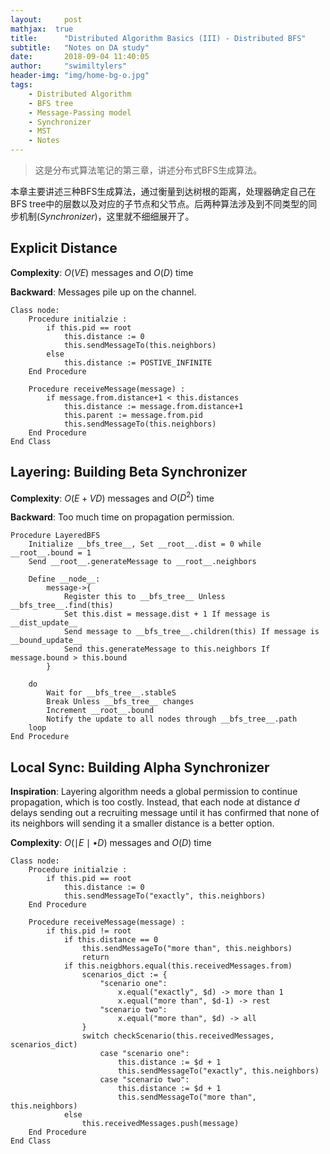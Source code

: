 ```yaml
---
layout:     post
mathjax:  true
title:      "Distributed Algorithm Basics (III) - Distributed BFS"
subtitle:   "Notes on DA study"
date:       2018-09-04 11:40:05
author:     "swimiltylers"
header-img: "img/home-bg-o.jpg"
tags:
    - Distributed Algorithm
    - BFS tree
    - Message-Passing model
    - Synchronizer
    - MST
    - Notes
---
```


> 这是分布式算法笔记的第三章，讲述分布式BFS生成算法。

本章主要讲述三种BFS生成算法，通过衡量到达树根的距离，处理器确定自己在BFS tree中的层数以及对应的子节点和父节点。后两种算法涉及到不同类型的同步机制(_Synchronizer_)，这里就不细细展开了。


## Explicit Distance

__Complexity__: $O(VE)$ messages and $O(D)$ time

__Backward__: Messages pile up on the channel.

```pseudocode
Class node:
	Procedure initialzie :
		if this.pid == root
			this.distance := 0
			this.sendMessageTo(this.neighbors)
		else
			this.distance := POSTIVE_INFINITE
	End Procedure
	
	Procedure receiveMessage(message) :
		if message.from.distance+1 < this.distances
			this.distance := message.from.distance+1
			this.parent := message.from.pid
			this.sendMessageTo(this.neighbors)
	End Procedure
End Class
```

## Layering: Building Beta Synchronizer

__Complexity__: $O(E+VD)$ messages and $O(D^2)$ time

__Backward__: Too much time on propagation permission.

```pseudocode
Procedure LayeredBFS
	Initialize __bfs_tree__, Set __root__.dist = 0 while __root__.bound = 1
	Send __root__.generateMessage to __root__.neighbors
	
	Define __node__: 
		message->{
			Register this to __bfs_tree__ Unless __bfs_tree__.find(this)
			Set this.dist = message.dist + 1 If message is __dist_update__
			Send message to __bfs_tree__.children(this) If message is 			__bound_update__
			Send this.generateMessage to this.neighbors If message.bound > this.bound
		}
	
	do
		Wait for __bfs_tree__.stableS
		Break Unless __bfs_tree__ changes
		Increment __root__.bound
		Notify the update to all nodes through __bfs_tree__.path
	loop
End Procedure
```

## Local Sync: Building Alpha Synchronizer

__Inspiration__: Layering algorithm needs a global permission to continue propagation,  which is too costly. Instead, that each node at distance $d$ delays sending out a recruiting message until it has confirmed that none of its neighbors will sending it a smaller distance is a better option.

__Complexity__: $O(\mid E\mid\bullet D)$ messages and $O(D)$ time

```pseudocode
Class node:
	Procedure initialzie :
		if this.pid == root
			this.distance := 0
			this.sendMessageTo("exactly", this.neighbors)
	End Procedure
	
	Procedure receiveMessage(message) :
		if this.pid != root
			if this.distance == 0
				this.sendMessageTo("more than", this.neighbors)
				return
			if this.neigbhors.equal(this.receivedMessages.from)
				scenarios_dict := {
                	"scenario one":
                		x.equal("exactly", $d) -> more than 1
                		x.equal("more than", $d-1) -> rest
                	"scenario two":
                		x.equal("more than", $d) -> all
				}
				switch checkScenario(this.receivedMessages, scenarios_dict)
					case "scenario one":
						this.distance := $d + 1
						this.sendMessageTo("exactly", this.neighbors)
					case "scenario two":
						this.distance := $d + 1
						this.sendMessageTo("more than", this.neighbors)
			else
				this.receivedMessages.push(message)
	End Procedure
End Class
```

